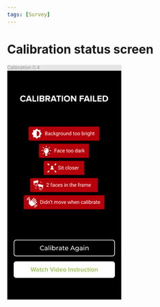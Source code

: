 ```yaml
---
tags: [Survey]
---
```


# Calibration status screen

![](../../../assets/images/screens/calibration_result.png)